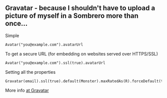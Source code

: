 ## Gravatar - because I shouldn't have to upload a picture of myself in a Sombrero more than once...

Simple

    Avatar("you@example.com").avatarUrl

To get a secure URL (for embedding on websites served over HTTPS/SSL)

    Avatar("you@example.com").ssl(true).avatarUrl

Setting all the properties

    Gravatar(email).ssl(true).default(Monster).maxRatedAs(R).forceDefault(true).size(100).avatarUrl

More info
[at Gravatar](http://gravatar.com/site/implement/images/)